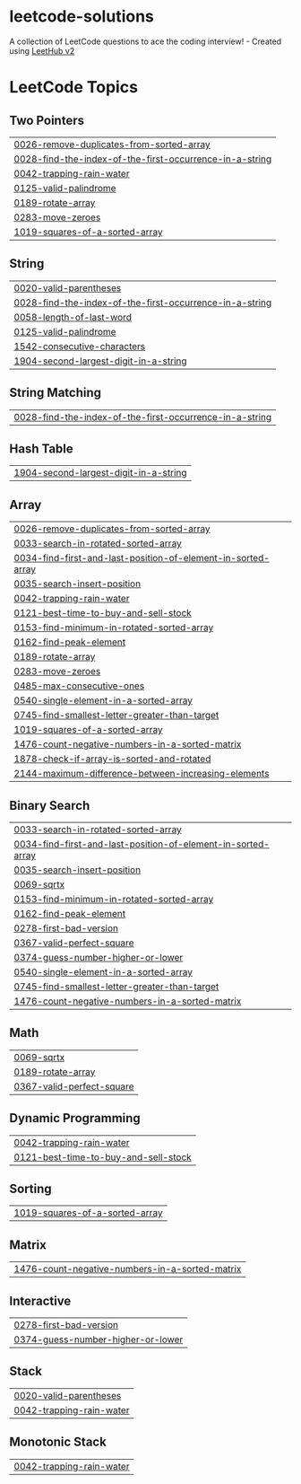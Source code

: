 # leetcode-solutions
A collection of LeetCode questions to ace the coding interview! - Created using [LeetHub v2](https://github.com/arunbhardwaj/LeetHub-2.0)

<!---LeetCode Topics Start-->
# LeetCode Topics
## Two Pointers
|  |
| ------- |
| [0026-remove-duplicates-from-sorted-array](https://github.com/sriharsha3411/leetcode-solutions/tree/master/0026-remove-duplicates-from-sorted-array) |
| [0028-find-the-index-of-the-first-occurrence-in-a-string](https://github.com/sriharsha3411/leetcode-solutions/tree/master/0028-find-the-index-of-the-first-occurrence-in-a-string) |
| [0042-trapping-rain-water](https://github.com/sriharsha3411/leetcode-solutions/tree/master/0042-trapping-rain-water) |
| [0125-valid-palindrome](https://github.com/sriharsha3411/leetcode-solutions/tree/master/0125-valid-palindrome) |
| [0189-rotate-array](https://github.com/sriharsha3411/leetcode-solutions/tree/master/0189-rotate-array) |
| [0283-move-zeroes](https://github.com/sriharsha3411/leetcode-solutions/tree/master/0283-move-zeroes) |
| [1019-squares-of-a-sorted-array](https://github.com/sriharsha3411/leetcode-solutions/tree/master/1019-squares-of-a-sorted-array) |
## String
|  |
| ------- |
| [0020-valid-parentheses](https://github.com/sriharsha3411/leetcode-solutions/tree/master/0020-valid-parentheses) |
| [0028-find-the-index-of-the-first-occurrence-in-a-string](https://github.com/sriharsha3411/leetcode-solutions/tree/master/0028-find-the-index-of-the-first-occurrence-in-a-string) |
| [0058-length-of-last-word](https://github.com/sriharsha3411/leetcode-solutions/tree/master/0058-length-of-last-word) |
| [0125-valid-palindrome](https://github.com/sriharsha3411/leetcode-solutions/tree/master/0125-valid-palindrome) |
| [1542-consecutive-characters](https://github.com/sriharsha3411/leetcode-solutions/tree/master/1542-consecutive-characters) |
| [1904-second-largest-digit-in-a-string](https://github.com/sriharsha3411/leetcode-solutions/tree/master/1904-second-largest-digit-in-a-string) |
## String Matching
|  |
| ------- |
| [0028-find-the-index-of-the-first-occurrence-in-a-string](https://github.com/sriharsha3411/leetcode-solutions/tree/master/0028-find-the-index-of-the-first-occurrence-in-a-string) |
## Hash Table
|  |
| ------- |
| [1904-second-largest-digit-in-a-string](https://github.com/sriharsha3411/leetcode-solutions/tree/master/1904-second-largest-digit-in-a-string) |
## Array
|  |
| ------- |
| [0026-remove-duplicates-from-sorted-array](https://github.com/sriharsha3411/leetcode-solutions/tree/master/0026-remove-duplicates-from-sorted-array) |
| [0033-search-in-rotated-sorted-array](https://github.com/sriharsha3411/leetcode-solutions/tree/master/0033-search-in-rotated-sorted-array) |
| [0034-find-first-and-last-position-of-element-in-sorted-array](https://github.com/sriharsha3411/leetcode-solutions/tree/master/0034-find-first-and-last-position-of-element-in-sorted-array) |
| [0035-search-insert-position](https://github.com/sriharsha3411/leetcode-solutions/tree/master/0035-search-insert-position) |
| [0042-trapping-rain-water](https://github.com/sriharsha3411/leetcode-solutions/tree/master/0042-trapping-rain-water) |
| [0121-best-time-to-buy-and-sell-stock](https://github.com/sriharsha3411/leetcode-solutions/tree/master/0121-best-time-to-buy-and-sell-stock) |
| [0153-find-minimum-in-rotated-sorted-array](https://github.com/sriharsha3411/leetcode-solutions/tree/master/0153-find-minimum-in-rotated-sorted-array) |
| [0162-find-peak-element](https://github.com/sriharsha3411/leetcode-solutions/tree/master/0162-find-peak-element) |
| [0189-rotate-array](https://github.com/sriharsha3411/leetcode-solutions/tree/master/0189-rotate-array) |
| [0283-move-zeroes](https://github.com/sriharsha3411/leetcode-solutions/tree/master/0283-move-zeroes) |
| [0485-max-consecutive-ones](https://github.com/sriharsha3411/leetcode-solutions/tree/master/0485-max-consecutive-ones) |
| [0540-single-element-in-a-sorted-array](https://github.com/sriharsha3411/leetcode-solutions/tree/master/0540-single-element-in-a-sorted-array) |
| [0745-find-smallest-letter-greater-than-target](https://github.com/sriharsha3411/leetcode-solutions/tree/master/0745-find-smallest-letter-greater-than-target) |
| [1019-squares-of-a-sorted-array](https://github.com/sriharsha3411/leetcode-solutions/tree/master/1019-squares-of-a-sorted-array) |
| [1476-count-negative-numbers-in-a-sorted-matrix](https://github.com/sriharsha3411/leetcode-solutions/tree/master/1476-count-negative-numbers-in-a-sorted-matrix) |
| [1878-check-if-array-is-sorted-and-rotated](https://github.com/sriharsha3411/leetcode-solutions/tree/master/1878-check-if-array-is-sorted-and-rotated) |
| [2144-maximum-difference-between-increasing-elements](https://github.com/sriharsha3411/leetcode-solutions/tree/master/2144-maximum-difference-between-increasing-elements) |
## Binary Search
|  |
| ------- |
| [0033-search-in-rotated-sorted-array](https://github.com/sriharsha3411/leetcode-solutions/tree/master/0033-search-in-rotated-sorted-array) |
| [0034-find-first-and-last-position-of-element-in-sorted-array](https://github.com/sriharsha3411/leetcode-solutions/tree/master/0034-find-first-and-last-position-of-element-in-sorted-array) |
| [0035-search-insert-position](https://github.com/sriharsha3411/leetcode-solutions/tree/master/0035-search-insert-position) |
| [0069-sqrtx](https://github.com/sriharsha3411/leetcode-solutions/tree/master/0069-sqrtx) |
| [0153-find-minimum-in-rotated-sorted-array](https://github.com/sriharsha3411/leetcode-solutions/tree/master/0153-find-minimum-in-rotated-sorted-array) |
| [0162-find-peak-element](https://github.com/sriharsha3411/leetcode-solutions/tree/master/0162-find-peak-element) |
| [0278-first-bad-version](https://github.com/sriharsha3411/leetcode-solutions/tree/master/0278-first-bad-version) |
| [0367-valid-perfect-square](https://github.com/sriharsha3411/leetcode-solutions/tree/master/0367-valid-perfect-square) |
| [0374-guess-number-higher-or-lower](https://github.com/sriharsha3411/leetcode-solutions/tree/master/0374-guess-number-higher-or-lower) |
| [0540-single-element-in-a-sorted-array](https://github.com/sriharsha3411/leetcode-solutions/tree/master/0540-single-element-in-a-sorted-array) |
| [0745-find-smallest-letter-greater-than-target](https://github.com/sriharsha3411/leetcode-solutions/tree/master/0745-find-smallest-letter-greater-than-target) |
| [1476-count-negative-numbers-in-a-sorted-matrix](https://github.com/sriharsha3411/leetcode-solutions/tree/master/1476-count-negative-numbers-in-a-sorted-matrix) |
## Math
|  |
| ------- |
| [0069-sqrtx](https://github.com/sriharsha3411/leetcode-solutions/tree/master/0069-sqrtx) |
| [0189-rotate-array](https://github.com/sriharsha3411/leetcode-solutions/tree/master/0189-rotate-array) |
| [0367-valid-perfect-square](https://github.com/sriharsha3411/leetcode-solutions/tree/master/0367-valid-perfect-square) |
## Dynamic Programming
|  |
| ------- |
| [0042-trapping-rain-water](https://github.com/sriharsha3411/leetcode-solutions/tree/master/0042-trapping-rain-water) |
| [0121-best-time-to-buy-and-sell-stock](https://github.com/sriharsha3411/leetcode-solutions/tree/master/0121-best-time-to-buy-and-sell-stock) |
## Sorting
|  |
| ------- |
| [1019-squares-of-a-sorted-array](https://github.com/sriharsha3411/leetcode-solutions/tree/master/1019-squares-of-a-sorted-array) |
## Matrix
|  |
| ------- |
| [1476-count-negative-numbers-in-a-sorted-matrix](https://github.com/sriharsha3411/leetcode-solutions/tree/master/1476-count-negative-numbers-in-a-sorted-matrix) |
## Interactive
|  |
| ------- |
| [0278-first-bad-version](https://github.com/sriharsha3411/leetcode-solutions/tree/master/0278-first-bad-version) |
| [0374-guess-number-higher-or-lower](https://github.com/sriharsha3411/leetcode-solutions/tree/master/0374-guess-number-higher-or-lower) |
## Stack
|  |
| ------- |
| [0020-valid-parentheses](https://github.com/sriharsha3411/leetcode-solutions/tree/master/0020-valid-parentheses) |
| [0042-trapping-rain-water](https://github.com/sriharsha3411/leetcode-solutions/tree/master/0042-trapping-rain-water) |
## Monotonic Stack
|  |
| ------- |
| [0042-trapping-rain-water](https://github.com/sriharsha3411/leetcode-solutions/tree/master/0042-trapping-rain-water) |
<!---LeetCode Topics End-->
